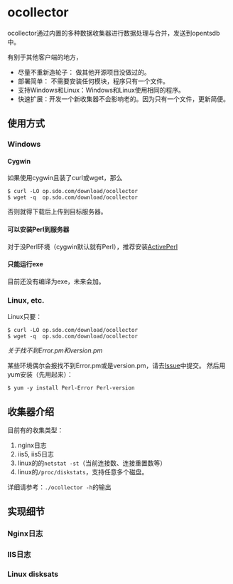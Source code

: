 ocollector
========
ocollector通过内置的多种数据收集器进行数据处理与合并，发送到opentsdb中。

有别于其他客户端的地方，

* 尽量不重新造轮子： 做其他开源项目没做过的。
* 部署简单： 不需要安装任何模块，程序只有一个文件。
* 支持Windows和Linux：Windows和Linux使用相同的程序。
* 快速扩展：开发一个新收集器不会影响老的。因为只有一个文件，更新简便。

使用方式
---------------
### Windows
#### Cygwin
如果使用cygwin且装了curl或wget，那么

    $ curl -LO op.sdo.com/download/ocollector
    $ wget -q  op.sdo.com/download/ocollector

否则就得下载后上传到目标服务器。
    
#### 可以安装Perl到服务器
对于没Perl环境（cygwin默认就有Perl），推荐安装[ActivePerl](http://www.activestate.com/activeperl/downloads)

#### 只能运行exe
目前还没有编译为exe，未来会加。

### Linux, etc.
Linux只要：

    $ curl -LO op.sdo.com/download/ocollector
    $ wget -q  op.sdo.com/download/ocollector

*关于找不到Error.pm和version.pm*

某些环境偶尔会报找不到Error.pm或是version.pm，请去[Issue](https://github.com/op-sdo-com/ocollector/issues)中提交。
然后用yum安装（先用起来）：

    $ yum -y install Perl-Error Perl-version


收集器介绍
---------------
目前有的收集类型：

1. nginx日志
2. iis5, iis5日志
3. linux的的`netstat -st`（当前连接数、连接重置数等）
4. linux的`/proc/diskstats`，支持任意多个磁盘。

详细请参考：`./ocollector -h`的输出


实现细节
---------------

### Nginx日志

### IIS日志

### Linux disksats